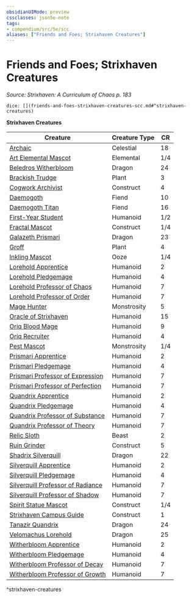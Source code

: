 ```yaml
---
obsidianUIMode: preview
cssclasses: json5e-note
tags:
- compendium/src/5e/scc
aliases: ["Friends and Foes; Strixhaven Creatures"]
---
```

# Friends and Foes; Strixhaven Creatures
*Source: Strixhaven: A Curriculum of Chaos p. 183* 

`dice: [](friends-and-foes-strixhaven-creatures-scc.md#^strixhaven-creatures)`

**Strixhaven Creatures**

| Creature | Creature Type | CR |
|----------|---------------|----|
| [Archaic](/2-Mechanics/CLI/bestiary/celestial/archaic-scc.md) | Celestial | 18 |
| [Art Elemental Mascot](/2-Mechanics/CLI/bestiary/elemental/art-elemental-mascot-scc.md) | Elemental | 1/4 |
| [Beledros Witherbloom](/2-Mechanics/CLI/bestiary/npc/beledros-witherbloom-scc.md) | Dragon | 24 |
| [Brackish Trudge](/2-Mechanics/CLI/bestiary/plant/brackish-trudge-scc.md) | Plant | 3 |
| [Cogwork Archivist](/2-Mechanics/CLI/bestiary/construct/cogwork-archivist-scc.md) | Construct | 4 |
| [Daemogoth](/2-Mechanics/CLI/bestiary/fiend/daemogoth-scc.md) | Fiend | 10 |
| [Daemogoth Titan](/2-Mechanics/CLI/bestiary/fiend/daemogoth-titan-scc.md) | Fiend | 16 |
| [First-Year Student](/2-Mechanics/CLI/bestiary/humanoid/first-year-student-scc.md) | Humanoid | 1/2 |
| [Fractal Mascot](/2-Mechanics/CLI/bestiary/construct/fractal-mascot-scc.md) | Construct | 1/4 |
| [Galazeth Prismari](/2-Mechanics/CLI/bestiary/npc/galazeth-prismari-scc.md) | Dragon | 23 |
| [Groff](/2-Mechanics/CLI/bestiary/plant/groff-scc.md) | Plant | 4 |
| [Inkling Mascot](/2-Mechanics/CLI/bestiary/ooze/inkling-mascot-scc.md) | Ooze | 1/4 |
| [Lorehold Apprentice](/2-Mechanics/CLI/bestiary/humanoid/lorehold-apprentice-scc.md) | Humanoid | 2 |
| [Lorehold Pledgemage](/2-Mechanics/CLI/bestiary/humanoid/lorehold-pledgemage-scc.md) | Humanoid | 4 |
| [Lorehold Professor of Chaos](/2-Mechanics/CLI/bestiary/humanoid/lorehold-professor-of-chaos-scc.md) | Humanoid | 7 |
| [Lorehold Professor of Order](/2-Mechanics/CLI/bestiary/humanoid/lorehold-professor-of-order-scc.md) | Humanoid | 7 |
| [Mage Hunter](/2-Mechanics/CLI/bestiary/monstrosity/mage-hunter-scc.md) | Monstrosity | 5 |
| [Oracle of Strixhaven](/2-Mechanics/CLI/bestiary/humanoid/oracle-of-strixhaven-scc.md) | Humanoid | 15 |
| [Oriq Blood Mage](/2-Mechanics/CLI/bestiary/humanoid/oriq-blood-mage-scc.md) | Humanoid | 9 |
| [Oriq Recruiter](/2-Mechanics/CLI/bestiary/humanoid/oriq-recruiter-scc.md) | Humanoid | 4 |
| [Pest Mascot](/2-Mechanics/CLI/bestiary/monstrosity/pest-mascot-scc.md) | Monstrosity | 1/4 |
| [Prismari Apprentice](/2-Mechanics/CLI/bestiary/humanoid/prismari-apprentice-scc.md) | Humanoid | 2 |
| [Prismari Pledgemage](/2-Mechanics/CLI/bestiary/humanoid/prismari-pledgemage-scc.md) | Humanoid | 4 |
| [Prismari Professor of Expression](/2-Mechanics/CLI/bestiary/humanoid/prismari-professor-of-expression-scc.md) | Humanoid | 7 |
| [Prismari Professor of Perfection](/2-Mechanics/CLI/bestiary/humanoid/prismari-professor-of-perfection-scc.md) | Humanoid | 7 |
| [Quandrix Apprentice](/2-Mechanics/CLI/bestiary/humanoid/quandrix-apprentice-scc.md) | Humanoid | 2 |
| [Quandrix Pledgemage](/2-Mechanics/CLI/bestiary/humanoid/quandrix-pledgemage-scc.md) | Humanoid | 4 |
| [Quandrix Professor of Substance](/2-Mechanics/CLI/bestiary/humanoid/quandrix-professor-of-substance-scc.md) | Humanoid | 7 |
| [Quandrix Professor of Theory](/2-Mechanics/CLI/bestiary/humanoid/quandrix-professor-of-theory-scc.md) | Humanoid | 7 |
| [Relic Sloth](/2-Mechanics/CLI/bestiary/beast/relic-sloth-scc.md) | Beast | 2 |
| [Ruin Grinder](/2-Mechanics/CLI/bestiary/construct/ruin-grinder-scc.md) | Construct | 5 |
| [Shadrix Silverquill](/2-Mechanics/CLI/bestiary/npc/shadrix-silverquill-scc.md) | Dragon | 22 |
| [Silverquill Apprentice](/2-Mechanics/CLI/bestiary/humanoid/silverquill-apprentice-scc.md) | Humanoid | 2 |
| [Silverquill Pledgemage](/2-Mechanics/CLI/bestiary/humanoid/silverquill-pledgemage-scc.md) | Humanoid | 4 |
| [Silverquill Professor of Radiance](/2-Mechanics/CLI/bestiary/humanoid/silverquill-professor-of-radiance-scc.md) | Humanoid | 7 |
| [Silverquill Professor of Shadow](/2-Mechanics/CLI/bestiary/humanoid/silverquill-professor-of-shadow-scc.md) | Humanoid | 7 |
| [Spirit Statue Mascot](/2-Mechanics/CLI/bestiary/construct/spirit-statue-mascot-scc.md) | Construct | 1/4 |
| [Strixhaven Campus Guide](/2-Mechanics/CLI/bestiary/construct/strixhaven-campus-guide-scc.md) | Construct | 1 |
| [Tanazir Quandrix](/2-Mechanics/CLI/bestiary/npc/tanazir-quandrix-scc.md) | Dragon | 24 |
| [Velomachus Lorehold](/2-Mechanics/CLI/bestiary/npc/velomachus-lorehold-scc.md) | Dragon | 25 |
| [Witherbloom Apprentice](/2-Mechanics/CLI/bestiary/humanoid/witherbloom-apprentice-scc.md) | Humanoid | 2 |
| [Witherbloom Pledgemage](/2-Mechanics/CLI/bestiary/humanoid/witherbloom-pledgemage-scc.md) | Humanoid | 4 |
| [Witherbloom Professor of Decay](/2-Mechanics/CLI/bestiary/humanoid/witherbloom-professor-of-decay-scc.md) | Humanoid | 7 |
| [Witherbloom Professor of Growth](/2-Mechanics/CLI/bestiary/humanoid/witherbloom-professor-of-growth-scc.md) | Humanoid | 7 |
^strixhaven-creatures